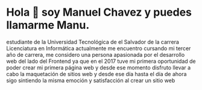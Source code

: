 # Hola 👋 soy Manuel Chavez y puedes llamarme Manu.
estudiante de la Universidad Tecnológica de el Salvador de la carrera Licenciatura en Informática actualmente me encuentro cursando mi tercer año de carrera, me considero una persona apasionada por el desarrollo web del lado del Frontend ya que en el 2017 tuve mi primera oportunidad de poder crear mi primera página web y desde ese momento disfruto llevar a cabo la maquetación de sitios web y desde ese día hasta el día de ahora sigo sintiendo la misma emoción y satisfacción al crear un sitio web

